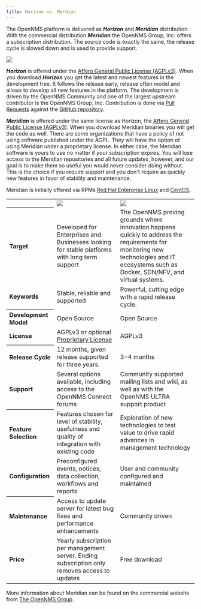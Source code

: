 ```yaml
---
title: Horizon vs. Merdian
---
```

The OpenNMS platform is delivered as _**Horizon**_ and _**Meridian**_ distribution.
With the commercial distribution _**Meridian**_ the OpenNMS Group, Inc. offers a subscription distribution.
The source code is exactly the same, the release cycle is slowed down and is used to provide support.

<img src="../images/horizon-vs-meridian-comparison-tall.png" />

_**Horizon**_ is offered under the [Affero General Public License (AGPLv3)](http://en.wikipedia.org/wiki/Affero_General_Public_License).
When you download _**Horizon**_ you get the latest and newest features in the development tree.
It follows the release early, release often model and allows to develop all new features in the platform.
The development is driven by the OpenNMS Community and one of the largest upstream contributor is the OpenNMS Group, Inc.
Contribution is done via [Pull Requests](https://help.github.com/articles/using-pull-requests/) against the [GitHub repository](https://github.com/OpenNMS/opennms).

_**Meridian**_ is offered under the same license as Horizon, the [Affero General Public License (AGPLv3)](http://en.wikipedia.org/wiki/Affero_General_Public_License).
When you download Meridian binaries you will get the code as well.
There are some organizations that have a policy of not using software published under the AGPL.
They will have the option of using Meridian under a proprietary license.
In either case, the Meridian software is yours to use no matter if your subscription expires.
You will lose access to the Meridian repositories and all future updates, however, and our goal is to make them so useful you would never consider doing without.
This is the choice if you require support and you don't require as quickly new features in favor of stability and maintenance.

Meridian is initially offered via RPMs [Red Hat Enterprise Linux](http://www.redhat.com/en/technologies/linux-platforms/enterprise-linux) and [CentOS](http://www.centos.org/).

<table class="table">
  <tr>
    <td></td>
    <td><img src="../images/meridian_logo_small.png" /></td>
    <td><img src="../images/horizon_small.png" /></td>
  </tr>
  <tr>
    <th align="left">
      Target
    </th>
    <td align="left">
      Developed for Enterprises and Businesses looking for stable platforms with long term support
    </td>
    <td align="left">
      The OpenNMS proving grounds where innovation happens quickly to address the requirements for monitoring new technologies and IT ecosystems such as Docker, SDN/NFV, and virtual systems.
    </td>
  </tr>
  <tr>
    <td align="left">
      <strong>Keywords</strong>
    </td>
    <td align="left">
      Stable, reliable and supported
    </td>
    <td align="left">
      Powerful, cutting edge with a rapid release cycle.
    </td>
  </tr>
  <tr>
    <th align="left">
      Development Model
    </th>
    <td align="left">
      Open Source
    </td>
    <td align="left">
      Open Source
    </td>
  </tr>
  <tr>
    <td align="left">
      <strong>License</strong>
    </td>
    <td align="left">
      AGPLv3 or optional <a href="http://www.opennms.com/meridian-license/" target="_BLANK">Proprietary License</a>
    </td>
    <td align="left">
      AGPLv3
    </td>
  </tr>
  <tr>
    <th align="left">
      Release Cycle
    </th>
    <td align="left">
      12 months, given release supported for three years.
    </td>
    <td align="left">
      3-4 months
    </td>
  </tr>
  <tr>
    <td align="left">
      <strong>Support</strong>
    </td>
    <td align="left">
      Several options available, including access to the OpenNMS Connect forums
    </td>
    <td align="left">
      Community supported mailing lists and wiki, as well as with the OpenNMS ULTRA support product
    </td>
  </tr>
  <tr>
    <th align="left">
      Feature Selection
    </th>
    <td align="left">
      Features chosen for level of stability, usefulness and quality of integration with existing code
    </td>
    <td align="left">
      Exploration of new technologies to test value to drive rapid advances in management technology
    </td>
  </tr>
  <tr>
    <td align="left">
      <strong>Configuration</strong>
    </td>
    <td align="left">
      Preconfigured events, notices, data collection, workflows and reports
    </td>
    <td align="left">
      User and community configured and maintained
    </td>
  </tr>
  <tr>
    <th align="left">
      Maintenance
    </th>
    <td align="left">
      Access to update server for latest bug fixes and performance enhancements
    </td>
    <td align="left">
      Community driven
    </td>
  </tr>
  <tr>
    <td align="left">
      <strong>Price</strong>
    </td>
    <td align="left">
      Yearly subscription per management server. Ending subscription only removes access to updates
    </td>
    <td align="left">
      Free download
    </td>
  </tr>
</table>

More information about Meridian can be found on the commercial website from [The OpenNMS Group](http://www.opennms.com).
